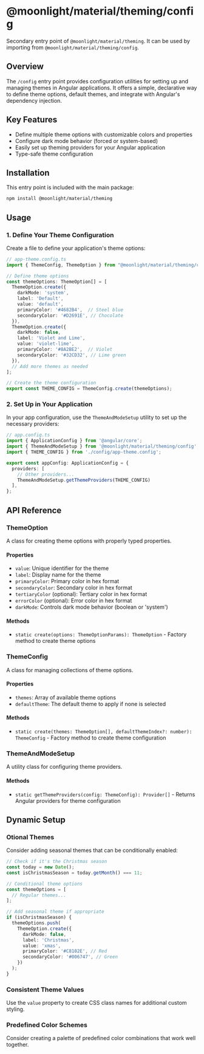 # @moonlight/material/theming/config

Secondary entry point of `@moonlight/material/theming`. It can be used by importing from `@moonlight/material/theming/config`.

## Overview

The `/config` entry point provides configuration utilities for setting up and managing themes in Angular applications. It offers a simple, declarative way to define theme options, default themes, and integrate with Angular's dependency injection.

## Key Features

- Define multiple theme options with customizable colors and properties
- Configure dark mode behavior (forced or system-based)
- Easily set up theming providers for your Angular application
- Type-safe theme configuration

## Installation

This entry point is included with the main package:

```bash
npm install @moonlight/material/theming
```

## Usage

### 1. Define Your Theme Configuration

Create a file to define your application's theme options:

```typescript
// app-theme.config.ts
import { ThemeConfig, ThemeOption } from "@moonlight/material/theming/config";

// Define theme options
const themeOptions: ThemeOption[] = [
  ThemeOption.create({
    darkMode: 'system',
    label: 'Default',
    value: 'default',
    primaryColor: '#4682B4',  // Steel blue
    secondaryColor: '#D2691E', // Chocolate
  }),
  ThemeOption.create({
    darkMode: false,
    label: 'Violet and Lime',
    value: 'violet-lime',
    primaryColor: '#8A2BE2',  // Violet
    secondaryColor: '#32CD32', // Lime green
  }),
  // Add more themes as needed
];

// Create the theme configuration
export const THEME_CONFIG = ThemeConfig.create(themeOptions);
```

### 2. Set Up in Your Application

In your app configuration, use the `ThemeAndModeSetup` utility to set up the necessary providers:

```typescript
// app.config.ts
import { ApplicationConfig } from '@angular/core';
import { ThemeAndModeSetup } from '@moonlight/material/theming/config';
import { THEME_CONFIG } from './config/app-theme.config';

export const appConfig: ApplicationConfig = {
  providers: [
    // Other providers...
    ThemeAndModeSetup.getThemeProviders(THEME_CONFIG)
  ],
};
```

## API Reference

### ThemeOption

A class for creating theme options with properly typed properties.

#### Properties

- `value`: Unique identifier for the theme
- `label`: Display name for the theme
- `primaryColor`: Primary color in hex format
- `secondaryColor`: Secondary color in hex format
- `tertiaryColor` (optional): Tertiary color in hex format
- `errorColor` (optional): Error color in hex format
- `darkMode`: Controls dark mode behavior (boolean or 'system')

#### Methods

- `static create(options: ThemeOptionParams): ThemeOption` - Factory method to create theme options

### ThemeConfig

A class for managing collections of theme options.

#### Properties

- `themes`: Array of available theme options
- `defaultTheme`: The default theme to apply if none is selected

#### Methods

- `static create(themes: ThemeOption[], defaultThemeIndex?: number): ThemeConfig` - Factory method to create theme configuration

### ThemeAndModeSetup

A utility class for configuring theme providers.

#### Methods

- `static getThemeProviders(config: ThemeConfig): Provider[]` - Returns Angular providers for theme configuration

## Dynamic Setup

### Otional Themes

Consider adding seasonal themes that can be conditionally enabled:

```typescript
// Check if it's the Christmas season
const today = new Date();
const isChristmasSeason = today.getMonth() === 11;

// Conditional theme options
const themeOptions = [
  // Regular themes...
];

// Add seasonal theme if appropriate
if (isChristmasSeason) {
  themeOptions.push(
    ThemeOption.create({
      darkMode: false,
      label: 'Christmas',
      value: 'xmas',
      primaryColor: '#C8102E', // Red
      secondaryColor: '#006747', // Green
    })
  );
}


```

### Consistent Theme Values

Use the `value` property to create CSS class names for additional custom styling.

### Predefined Color Schemes

Consider creating a palette of predefined color combinations that work well together.
